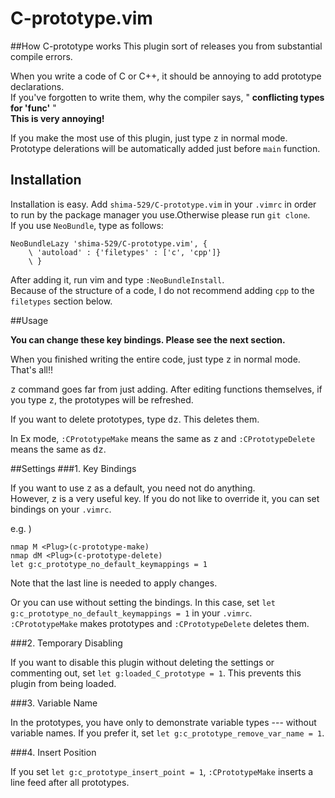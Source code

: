 # C-prototype.vim
##How C-prototype works
This plugin sort of releases you from substantial compile errors.

When you write a code of C or C++, it should be annoying to add prototype declarations.  
If you've forgotten to write them, why the compiler says, " **conflicting types for 'func'** "  
**This is very annoying!**

If you make the most use of this plugin, just type <kbd>z</kbd> in normal mode. Prototype delerations will be automatically added just before `main` function.

## Installation
Installation is easy. Add `shima-529/C-prototype.vim` in your `.vimrc` in order to run by the package manager you use.Otherwise please run `git clone`.  
If you use `NeoBundle`, type as follows:
```vim
NeoBundleLazy 'shima-529/C-prototype.vim', {
	\ 'autoload' : {'filetypes' : ['c', 'cpp']}
	\ }
```
After adding it, run vim and type `:NeoBundleInstall`.  
Because of the structure of a code, I do not recommend adding `cpp` to the `filetypes` section below.

##Usage

**You can change these key bindings. Please see the next section.**

When you finished writing the entire code, just type <kbd>z</kbd> in normal mode. That's all!!

<kbd>z</kbd> command goes far from just adding. After editing functions themselves, if you type <kbd>z</kbd>, the prototypes will be refreshed.

If you want to delete prototypes, type <kbd>d</kbd><kbd>z</kbd>. This deletes them.

In Ex mode, `:CPrototypeMake` means the same as <kbd>z</kbd> and `:CPrototypeDelete` means the same as <kbd>d</kbd><kbd>z</kbd>.

<!-- Here is how they work:

![pic](./proto.gif "pic") -->

##Settings
###1. Key Bindings

If you want to use <kbd>z</kbd> as a default, you need not do anything.  
However, <kbd>z</kbd> is a very useful key. If you do not like to override it, you can set bindings on your `.vimrc`.

e.g. )

```Vim
nmap M <Plug>(c-prototype-make)
nmap dM <Plug>(c-prototype-delete)
let g:c_prototype_no_default_keymappings = 1
```
Note that the last line is needed to apply changes.

Or you can use without setting the bindings. In this case, set `let g:c_prototype_no_default_keymappings = 1` in your `.vimrc`.  
`:CPrototypeMake` makes prototypes and `:CPrototypeDelete` deletes them.

###2. Temporary Disabling

If you want to disable this plugin without deleting the settings or commenting out, set `let g:loaded_C_prototype = 1`. This prevents this plugin from being loaded.

###3. Variable Name

In the prototypes, you have only to demonstrate variable types --- without variable names. If you prefer it, set `let g:c_prototype_remove_var_name = 1`.

###4. Insert Position

If you set `let g:c_prototype_insert_point = 1`, `:CPrototypeMake` inserts a line feed after all prototypes.